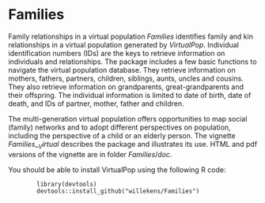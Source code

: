 # Families
Family relationships in a virtual population
$Families$ identifies family and kin relationships in a virtual population generated by $VirtualPop$. Individual identification numbers (IDs) are the keys to retrieve information on individuals and relationships. The package includes a few basic functions to navigate the virtual population database. They retrieve information on mothers, fathers, partners, children, siblings, aunts, uncles and cousins. They also retrieve information on grandparents, great-grandparents and their offspring. The individual information is limited to date of birth, date of death, and IDs of partner, mother, father and children. 

The multi-generation virtual population offers opportunities to map social (family) networks and to adopt different perspectives on population, including the perspective of a child or an elderly person. The vignette $Families\__Virtual$ describes the package and illustrates its use. HTML and pdf versions of the vignette are in folder $Families/doc$. 

You should be able to install VirtualPop using the following R code: 
```{r}
        library(devtools)
        devtools::install_github("willekens/Families")
```


